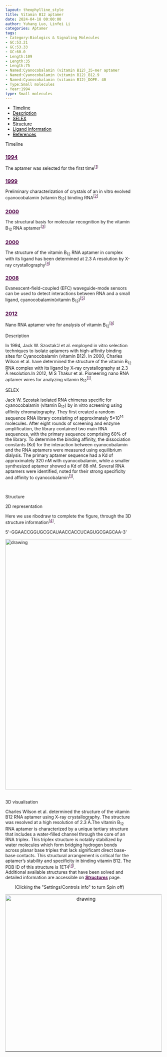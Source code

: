```yaml
---
layout: theophylline_style
title: Vitamin B12 aptamer
date: 2024-04-18 00:00:00
author: Yuhang Luo, Linfei Li
categories: Aptamer
tags:
- Category:Biologics & Signaling Molecules
- GC:53.21
- GC:53.33
- GC:60.0
- Length:109
- Length:35
- Length:75
- Named:Cyanocobalamin (vitamin B12)_35-mer aptamer
- Named:Cyanocobalamin (vitamin B12)_B12.9
- Named:Cyanocobalamin (vitamin B12)_DOPE. 40
- Type:Small molecules
- Year:1994
type: Small molecules
---
```

<html>




<div class="side-nav">
<ul>
    <div class="side-nav-item"><li><a href="#timeline" style="color: #000000;">Timeline</a></li></div>
    <div class="side-nav-item"><li><a href="#description" style="color: #000000;">Description</a></li></div>
    <div class="side-nav-item"><li><a href="#SELEX" style="color: #000000;">SELEX</a></li></div>
    <div class="side-nav-item"><li><a href="#Structure" style="color: #000000;">Structure</a></li></div>
    <div class="side-nav-item"><li><a href="#ligand-recognition" style="color: #000000;">Ligand information</a></li></div>
    <div class="side-nav-item"><li><a href="#references" style="color: #000000;">References</a></li></div>
    </ul>
</div>



<p class="header_box" id="timeline">Timeline</p>
<div class="timeline">
  <div class="entry">
    <div class="title">
      <h3><a href="https://pubmed.ncbi.nlm.nih.gov/7508262/" target="_blank" style="color:#520049">1994</a></h3>
    </div>
    <div class="body">
      <p>The aptamer was selected for the first time<sup>[<a href="#ref1" style="color:#520049">1</a>]</sup></p>
    </div>
  </div>
  <div class="entry">
    <div class="title">
      <h3><a href="https://pubmed.ncbi.nlm.nih.gov/10089440/" target="_blank" style="color:#520049">1999</a></h3>
    </div>
    <div class="body">
      <p>Preliminary characterization of crystals of an in vitro evolved cyanocobalamin (vitamin B<sub>12</sub>) binding RNA<sup>[<a href="#ref2" style="color:#520049">2</a>]</sup></p>
    </div>
  </div>
  <div class="entry">
    <div class="title">
      <h3><a href="https://pubmed.ncbi.nlm.nih.gov/10625428/" target="_blank" style="color:#520049">2000</a></h3>
    </div>
    <div class="body">
      <p>The structural basis for molecular recognition by the vitamin B<sub>12</sub> RNA aptamer<sup>[<a href="#ref3" style="color:#520049">3</a>]</sup></p>
    </div>
  </div>
    <div class="entry">
    <div class="title">
      <h3><a href="https://pubmed.ncbi.nlm.nih.gov/10903943/" target="_blank" style="color:#520049">2000</a></h3>
    </div>
    <div class="body">
      <p>The structure of the vitamin B<sub>12</sub> RNA aptamer in complex with its ligand has been determined at 2.3 A resolution by X-ray crystallography<sup>[<a href="#ref4" style="color:#520049">4</a>]</sup></p>
    </div>
  </div>
  <div class="entry">
    <div class="title">
      <h3><a href="https://pubmed.ncbi.nlm.nih.gov/18672888/" target="_blank" style="color:#520049">2008</a></h3>
    </div>
    <div class="body">
      <p>Evanescent-field-coupled (EFC) waveguide-mode sensors can be used to detect interactions between RNA and a small ligand, cyanocobalamin(vitamin B<sub>12</sub>)<sup>[<a href="#ref5" style="color:#520049">5</a>]</sup></p>
    </div>
  </div>
  <div class="entry">
    <div class="title">
      <h3><a href="https://pubmed.ncbi.nlm.nih.gov/22658959/" target="_blank" style="color:#520049">2012</a></h3>
    </div>
    <div class="body">
      <p>Nano RNA aptamer wire for analysis of vitamin B<sub>12</sub><sup>[<a href="#ref6" style="color:#520049">6</a>]</sup></p>
    </div>
  </div>
</div>


         
<p><p class="header_box" id="description">Description</p>
<p>In 1994, Jack W. Szostak'J et al. employed in vitro selection techniques to isolate aptamers with high-affinity binding sites for Cyanocobalamin (vitamin B12). In 2000, Charles Wilson et al. have determined the structure of the vitamin B<sub>12</sub> RNA complex with its ligand by X-ray crystallography at 2.3 Å resolution.In 2012, M S Thakur et al. Pioneering nano RNA aptamer wires for analyzing vitamin B<sub>12</sub><sup>[<a href="#ref1" style="color:#520049">1</a>]</sup>.<br></p>



<p class="header_box" id="SELEX">SELEX</p>
<p>Jack W. Szostak isolated RNA chimeras specific for cyanocobalamin (vitamin B<sub>12</sub>) by in vitro screening using affinity chromatography. They first created a random sequence RNA library consisting of approximately 5*10<sup>14</sup> molecules. After eight rounds of screening and enzyme amplification, the library contained two main RNA sequences, with the primary sequence comprising 60% of the library. To determine the binding affinity, the dissociation constants (Kd) for the interaction between cyanocobalamin and the RNA aptamers were measured using equilibrium dialysis. The primary aptamer sequence had a Kd of approximately 320 nM with cyanocobalamin, while a smaller synthesized aptamer showed a Kd of 88 nM. Several RNA aptamers were identified, noted for their strong specificity and affinity to cyanocobalamin<sup>[<a href="#ref1" style="color:#520049">1</a>]</sup>.<p>
<br>


<p class="header_box" id="Structure">Structure</p>
<p class="blowheader_box">2D representation</p>
<p>Here we use ribodraw to complete the figure, through the 3D structure information<sup>[<a href="#ref4" style="color:#520049">4</a>]</sup>.</p>
<p>5'-GGAACCGGUGCGCAUAACCACCUCAGUGCGAGCAA-3'</p>
<img src="/images/2D/VB12_aptamer_2D.svg" alt="drawing" style="width:800px;display:block;margin:0 auto;border-radius:0;" class="img-responsive">
<div style="display: flex; justify-content: center;"></div>
<br>


<p class="blowheader_box">3D visualisation</p>             
<p>Charles Wilson et al. determined the structure of the vitamin B12 RNA aptamer using X-ray crystallography. The structure was resolved at a high resolution of 2.3 Å.The vitamin B<sub>12</sub> RNA aptamer is characterized by a unique tertiary structure that includes a water-filled channel through the core of an RNA triplex. This triplex structure is notably stabilized by water molecules which form bridging hydrogen bonds across planar base triples that lack significant direct base-base contacts. This structural arrangement is critical for the aptamer’s stability and specificity in binding vitamin B12. The PDB ID of this structure is 1ET4<sup>[<a href="#ref4" style="color:#520049" >4</a>]</sup>.<br>Additional available structures that have been solved and detailed information are accessible on <a href="{{ site.url }}{{ site.baseurl }}/structures" target="_blank" style="color:#520049"><b><i>Structures</i></b></a> page.</p>
<div ><p style="text-align:right;margin-bottom: 0px;">(Clicking the "Settings/Controls info" to turn Spin off)&nbsp;&nbsp;&nbsp;&nbsp;&nbsp;&nbsp;</p>
  <table class="table table-bordered" style="table-layout:fixed;width:1200px;margin-left:auto;margin-right:auto;"><tr>
  <td style="text-align:center;padding-bottom: 0px;padding-left: 0px;padding-top: 0px;padding-right: 0px">
  <img src="/images/3D/VB12_aptamer_3D1.svg" alt="drawing" style="width:500px;margin-top: 0px;margin-bottom: 0px;" >
  </td>
  <td style="text-align:center;padding-bottom: 0px;padding-left: 0px;padding-top: 0px;padding-right: 0px">
  <html lang="en">
    <head>
      <meta charset="utf-8" />
      <meta name="viewport" content="width=device-width, user-scalable=no, minimum-scale=1.0, maximum-scale=1.0">
      <meta http-equiv="X-UA-Compatible" content="IE=edge">
      <title>PDBe Molstar</title>
      <!-- Molstar CSS & JS -->
      <link rel="stylesheet" type="text/css" href="https://cdn.jsdelivr.net/npm/pdbe-molstar@3.3.0/build/pdbe-molstar.css">
      <script src="https://cdn.jsdelivr.net/npm/pdbe-molstar@3.3.0/build/pdbe-molstar-plugin.js"></script>
        <style>
          * {
              margin: 0;
              padding: 0;
              box-sizing: border-box;
          }
          .msp-plugin ::-webkit-scrollbar-thumb {
              background-color: #474748  !important;
          }
          .msp-plugin .msp-layout-standard {
              border: 1px solid #efefef;
          }
          .viewerSection1 {
            padding-top: 0px;
          }
          .controlsSection1 {
            width: 300px;
              display: flex;
              float:left;
              padding: 0px 0 0 0;
              height:25px;
            }
            .controlBox1 {
              border: 0px solid lightgray;
              padding: 0px;
              margin-bottom: 0px;
            }
          #myViewer1{
            float:left;
            width:500px;
            height: 500px;
            position:relative;
          }

        </style>
    </head>
    <body onload="customize()">
        <div class="controlsSection1">
            <button onclick="
              var selectSections1 = [
{
  struct_asym_id: 'A', 
  start_residue_number:201, 
  end_residue_number:210, 
  color:{r:184,g:51,b:50}
},{
  struct_asym_id: 'A', 
  start_residue_number:211, 
  end_residue_number:211, 
  color:{r:46,g:161,b:3}
},{
  struct_asym_id: 'A', 
  start_residue_number:212, 
  end_residue_number:213, 
  color:{r:8,g:69,b:149}
},{
  struct_asym_id: 'A', 
  start_residue_number:214, 
  end_residue_number:214, 
  color:{r:8,g:69,b:149}
},{
  struct_asym_id: 'A', 
  start_residue_number:215, 
  end_residue_number:215, 
  color:{r:46,g:161,b:3}
},{
  struct_asym_id: 'A', 
  start_residue_number:216, 
  end_residue_number:216, 
  color:{r:241,g:125,b:7}
},{
  struct_asym_id: 'A', 
  start_residue_number:217, 
  end_residue_number:227, 
  color:{r:184,g:51,b:50}
},{
  struct_asym_id: 'A', 
  start_residue_number:228, 
  end_residue_number:228, 
  color:{r:46,g:161,b:3}
},{
  struct_asym_id: 'A', 
  start_residue_number:229, 
  end_residue_number:230, 
  color:{r:241,g:125,b:7}
},{
  struct_asym_id: 'A', 
  start_residue_number:231, 
  end_residue_number:231, 
  color:{r:46,g:161,b:3}
},{
  struct_asym_id: 'A', 
  start_residue_number:232, 
  end_residue_number:235, 
  color:{r:8,g:69,b:149}
},{
  struct_asym_id: 'A', 
  start_residue_number:701, 
  end_residue_number:701, 
  color:{r:255,g:0,b:255}
}
              ]
            viewerInstance1.visual.select({ data: selectSections1, nonSelectedColor: {r:255,g:255,b:255}})" style="float:right;height:25px;width: 120px;">Color Selection</button><br><br>
          <button button style="float: left;height:25px;width: 120px;" onclick="viewerInstance1.visual.clearSelection()">Clear Selection</button><br><br>
      </div>
    <div class="viewerSection1">
    <!-- Molstar container -->
      <div id="myViewer1"></div>
    </div>
    <script>
      var viewerInstance1 = new PDBeMolstarPlugin();
      var options1 = {
        customData:{
        url:'/pdbfiles/1ET4-3D.pdb',
        format: 'pdb'},
        hideCanvasControls: ['expand', 'selection', 'animation', 'controlToggle'],
        bgColor: {r:255, g:255, b:255},
        }
      var viewerContainer1 = document.getElementById('myViewer1');
      viewerInstance1.render(viewerContainer1, options1);
  window.addEventListener('load', function() {
    var colorSelectionButton1 = document.querySelector('.controlsSection1 button');
    colorSelectionButton1.click();
  });
</script>
</body>
</html>
</td>
</tr>
</table>
</div>

<p class="blowheader_box">Binding pocket</p>             
<p>Left: Surface representation of the binding pocket of the aptamer generated from PDB ID: 1ET4 by X-ray crystallography. Cyanocobalamin (vitamin B<sub>12</sub>) (shown in sticks) is labeled in yellow. Right: The hydrogen bonds of binding sites of the aptamer bound with vitamin B<sub>12</sub>.</p>
<br><br>
  <table class="table table-bordered" style="table-layout:fixed;width:1200px;margin-left:auto;margin-right:auto;"><tr>
  <td style="text-align:center;padding-bottom: 0px;padding-left: 0px;padding-top: 0px;padding-right: 0px">
  <img src="/images/Binding_pocket/VB12_binding_pocket1.svg" alt="drawing" style="width:500px;margin-top: 0px;margin-bottom: 0px;" >
  </td>
  <td style="text-align:center;padding-bottom: 0px;padding-right: 0px;padding-top: 0px;padding-right: 0px">
  <img src="/images/Binding_pocket/VB12_binding_pocket2.svg" alt="drawing" style="width:500px;margin-top: 0px;margin-bottom: 0px;" >
  </td>
  </tr>
  </table>
  <br>
  <br>



<p><p class="header_box" id="ligand-recognition">Ligand information</p>  
  
<p class="blowheader_box">SELEX ligand</p>
<p>Jack W. Szostak et al. used equilibrium dialysis to measure the dissociation constants (Kd) of the interaction between cyanocobalamin, cobinamide dicyanide, and a 35-nucleotide RNA aptamer. The dissociation constants were determined using a dialysis chamber setup, with the aptamer at a concentration of approximately 10 pM, and different concentrations of the ligands were tested to calculate the Kd values​<sup>[<a href="#ref1" style="color:#520049">1</a>]</sup>.</p>
<br><br>
<div style="display: flex; justify-content: center;">
<!--table class="table table-bordered" style="table-layout:fixed;width:auto;margin-left:auto;margin-right:auto;" >
  <thead>
      <tr>
        <th onclick="sortTable(0)">Ligand</th>
        <th onclick="sortTable(1)">Affinity</th>
      </tr>
  </thead>
    <tbody>
      <tr>
        <td name="td0">ATP</td>
        <td name="td1">~14uM</td>
      </tr>
      <tr>
        <td name="td0">adenosine</td>
        <td name="td1">5-8uM</td>
      </tr>
      <tr>
        <td name="td0">dATP</td>
        <td name="td1">> 1mM</td>
      </tr>
	  </tbody>
  </table-->
  </div>
  <img src="/images/SELEX_ligand/VB12_SELEX_ligand.svg" alt="drawing" style="width:1000px;height:400px;border:solid 1px #efefef!important;display:block;margin:0 auto;border:solid 1px;border-radius:0;" class="img-responsive">
<br>

<p class="blowheader_box">Structure ligand</p>
<p>Cyanocobalamin (commonly known as Vitamin B<sub>12</sub>) is a highly complex, essential vitamin, owing its name to the fact that it contains the mineral, cobalt. This vitamin is produced naturally by bacteria, and is necessary for DNA synthesis and cellular energy production. Vitamin B<sub>12</sub> has many forms, including the cyano-, methyl-, deoxyadenosyl- and hydroxy-cobalamin forms. The cyano form, is the most widely used form in supplements and prescription drugs,. Several pharmaceutical forms of cyanocobalamin have been developed, including the tablet, injection, and nasal spray forms,,.-----From Drugbank</p>
<table class="table table-bordered" style="table-layout:fixed;width:auto;margin-left:auto;margin-right:auto;" >
  <thead>
      <tr>
        <th onclick="sortTable(0)">PubChem CID</th>
        <th onclick="sortTable(1)">Molecular Formula</th>
        <th onclick="sortTable(2)">MW</th>
        <th onclick="sortTable(3)">CAS</th>
        <th onclick="sortTable(4)">Solubility</th>
        <th onclick="sortTable(5)">Drugbank ID</th>
      </tr>
  </thead>
    <tbody>
      <tr>
        <td name="td0"><a href="https://pubchem.ncbi.nlm.nih.gov/compound/5311498" target="_blank" style="color:#520049"><b>5311498</b></a></td>
        <td name="td1">C<sub>63</sub>H<sub>88</sub>CoN<sub>14</sub>O<sub>14</sub>P</td>
        <td name="td2">1355.4 g/mol</td>
        <td name="td3">68-19-9</td>
        <td name="td4">Solubility in DMSO : 20.83 mg/mL</td>
        <td name="td5"><a href="https://go.drugbank.com/drugs/DB00115" target="_blank" style="color:#520049"><b>DB00115</b> </a></td>
      </tr>
	  </tbody>
  </table>
<table class="table table-bordered" style="table-layout:fixed;width:auto;margin-left:auto;margin-right:auto;"><tr>
<td style="text-align:center;padding-bottom: 0px;padding-left: 0px;padding-top: 0px;padding-right: 0px"><img src="/images/Structure_ligand/VB12_stru_ligand1.svg" alt="drawing" style="width:400px"  px="" /></td>
<td style="text-align:center;padding-bottom: 0px;padding-left: 0px;padding-top: 0px;padding-right: 0px"><img src="/images/Structure_ligand/VB12_stru_ligand2.svg" alt="drawing" style="width:400px"  px="" /></td>
</tr>
</table>
<div style="display: flex; justify-content: center;"></div>

                    
<p class="blowheader_box">Similar compound</p>
<p>We used the PubChem database to screen compounds that were more similar to Cyanocobalamin (vitamin B<sub>12</sub>), and selected the most similar compounds for display. For those without CAS numbers, we will supplement them with Pubchem CID.</p>
<table class="table table-bordered" style="table-layout:fixed;width:auto;margin-left:auto;margin-right:auto;" >
  <thead>
      <tr>
        <th onclick="sortTable(2)">Named</th>
        <th onclick="sortTable(3)">CAS</th>
        <th onclick="sortTable(4)">Pubchem CID</th>
        <th onclick="sortTable(5)">Structure</th>
      </tr>
  </thead>
    <tbody>
      <tr>
        <td name="td2">Crystamine</td>
        <td name="td3">NA</td>
        <td name="td4">118701720</td>
        <td name="td5"><img src="/images/Similar_compound/VB12_Simi_compound1.svg" alt="drawing" style="width:500px"  px="" /></td>
      </tr>
      <tr>
        <td name="td2">Hydroxocobalamin</td>
        <td name="td3">13422-51-0</td>
        <td name="td4">44475014</td>
        <td name="td5"><img src="/images/Similar_compound/VB12_Simi_compound2.svg" alt="drawing" style="width:500px"  px="" /></td>
      </tr>
      <tr>
        <td name="td2">Bevidox</td>
        <td name="td3">NA</td>
        <td name="td4">44176380</td>
        <td name="td5"><img src="/images/Similar_compound/VB12_Simi_compound3.svg" alt="drawing" style="width:500px"  px="" /></td>
      </tr>
      <tr>
        <td name="td2">cob(I)alamin</td>
        <td name="td3">NA</td>
        <td name="td4">25195380</td>
        <td name="td5"><img src="/images/Similar_compound/VB12_Simi_compound4.svg" alt="drawing" style="width:500px"  px="" /></td>
      </tr>
      <tr>
        <td name="td2">Cobalin</td>
        <td name="td3">NA</td>
        <td name="td4">54605677</td>
        <td name="td5"><img src="/images/Similar_compound/VB12_Simi_compound5.svg" alt="drawing" style="width:500px"  px="" /></td>
      </tr>
      <tr>
        <td name="td2">Cob(II)alamin</td>
        <td name="td3">13408-78-1</td>
        <td name="td4">5460183</td>
        <td name="td5"><img src="/images/Similar_compound/VB12_Simi_compound6.svg" alt="drawing" style="width:500px"  px="" /></td>
      </tr>
      <tr>
        <td name="td2">Mecobalamin</td>
        <td name="td3">13422-55-4</td>
        <td name="td4">6474318</td>
        <td name="td5"><img src="/images/Similar_compound/VB12_Simi_compound7.svg" alt="drawing" style="width:500px"  px="" /></td>
      </tr>
      <tr>
        <td name="td2">Methylcobalamin</td>
        <td name="td3">13422-55-4</td>
        <td name="td4">123134034</td>
        <td name="td5"><img src="/images/Similar_compound/VB12_Simi_compound8.svg" alt="drawing" style="width:500px"  px="" /></td>
      </tr>
	  </tbody>
  </table>


                 
<p class="header_box" id="references">References</p>
                
<a id="ref1"></a><p><strong>[1] In vitro selection of RNA aptamers specific for cyanocobalamin.</strong></p><br />
Lorsch JR, Szostak JW<br />
<a href="https://onlinelibrary.wiley.com/doi/10.1002/anie.199410841" target="_blank" style="color:#520049" >Biochemistry. 1994 Feb 1;33(4):973-82. (1994)</a>
<br />
                
<a id="ref2"></a><p><strong>[2] Preliminary characterization of crystals of an in vitro evolved cyanocobalamin (vitamin B12) binding RNA.</strong></p><br />
Sussman D, Greensides D, Reilly K, Wilson C<br />
<a href="https://pubmed.ncbi.nlm.nih.gov/10089440/" target="_blank" style="color:#520049">Acta crystallographica. Section D, Biological crystallography. 1999 Jan;55(Pt 1):326-8. (1999)</a>
<br />
                
<a id="ref3"></a><p><strong>[3] The structural basis for molecular recognition by the vitamin B 12 RNA aptamer.</strong></p><br />
Sussman D, Nix JC, Wilson C<br />
<a href="https://pubmed.ncbi.nlm.nih.gov/10625428/" target="_blank" style="color:#520049">Nature structural biology. 2000 Jan;7(1):53-7. (2000)</a>
<br />
                
<a id="ref4"></a><p><strong>[4] A water channel in the core of the vitamin B(12) RNA aptamer.</strong></p><br />
Sussman D, Wilson C<br />
<a href="https://pubmed.ncbi.nlm.nih.gov/10903943/" target="_blank" style="color:#520049">Structure. 2000 Jul 15;8(7):719-27. (2000)</a>
<br />
                
<a id="ref5"></a><p><strong>[5] Influence of nanometric holes on the sensitivity of a waveguide-mode sensor: label-free nanosensor for the analysis of RNA aptamer-ligand interactions.</strong></p><br />
Gopinath SC, Awazu K, Fujimaki M, Sugimoto K, Ohki Y, Komatsubara T, Tominaga J, Gupta KC, Kumar PK<br />
<a href="https://pubmed.ncbi.nlm.nih.gov/18672888/" target="_blank" style="color:#520049">Analytical chemistry. 2008 Sep 1;80(17):6602-9. (2008)</a>
<br />
                
<a id="ref6"></a><p><strong>[6] Nano RNA aptamer wire for analysis of vitamin B₁₂.</strong></p><br />
Selvakumar LS, Thakur MS<br />
<a href="https://pubmed.ncbi.nlm.nih.gov/22658959/" target="_blank" style="color:#520049">Analytical biochemistry. 2012 Aug 15;427(2):151-7. (2012)</a>
<br />